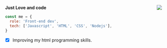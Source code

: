 **Just Love and code**
<img align="right" src="https://media1.tenor.com/images/ef6dc1481b862291961bc37b6d7ff064/tenor.gif" />

```javascript
const me = {
  role: 'Front-end dev',
  tech: ['Javascript', 'HTML', 'CSS', 'Nodejs'],
}
```

- [x] Improving my html programming skills.
